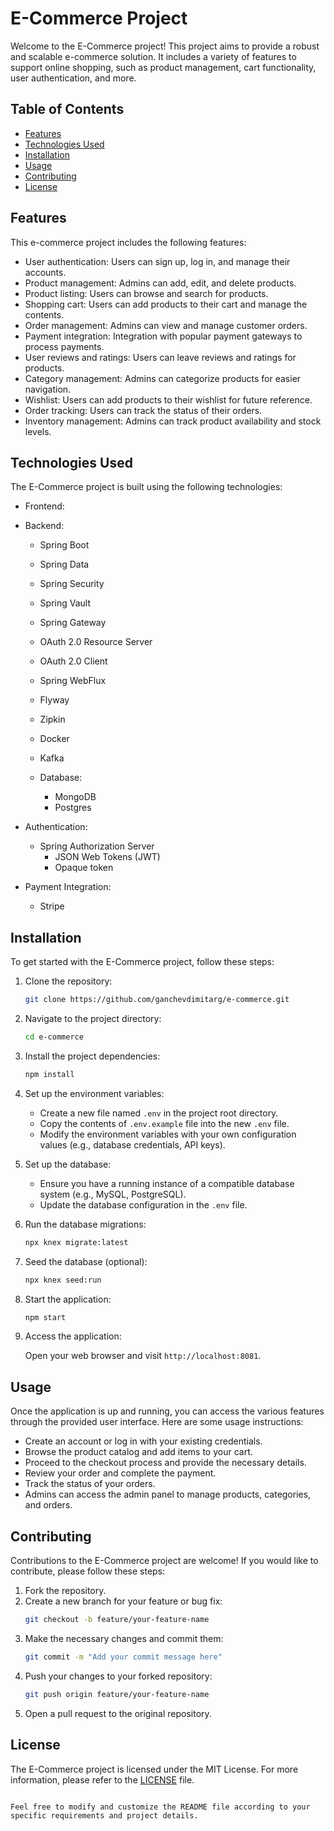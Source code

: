 # E-Commerce Project

Welcome to the E-Commerce project! This project aims to provide a robust and scalable e-commerce solution. It includes a variety of features to support online shopping, such as product management, cart functionality, user authentication, and more.

## Table of Contents

- [Features](#features)
- [Technologies Used](#technologies-used)
- [Installation](#installation)
- [Usage](#usage)
- [Contributing](#contributing)
- [License](#license)

## Features

This e-commerce project includes the following features:

- User authentication: Users can sign up, log in, and manage their accounts.
- Product management: Admins can add, edit, and delete products.
- Product listing: Users can browse and search for products.
- Shopping cart: Users can add products to their cart and manage the contents.
- Order management: Admins can view and manage customer orders.
- Payment integration: Integration with popular payment gateways to process payments.
- User reviews and ratings: Users can leave reviews and ratings for products.
- Category management: Admins can categorize products for easier navigation.
- Wishlist: Users can add products to their wishlist for future reference.
- Order tracking: Users can track the status of their orders.
- Inventory management: Admins can track product availability and stock levels.

## Technologies Used

The E-Commerce project is built using the following technologies:

- Frontend:

- Backend:
  - Spring Boot
  - Spring Data
  - Spring Security
  - Spring Vault
  - Spring Gateway
  - OAuth 2.0 Resource Server
  - OAuth 2.0 Client
  - Spring WebFlux
  - Flyway
  - Zipkin
  - Docker
  - Kafka
  
  - Database: 
    - MongoDB
    - Postgres

- Authentication:
  - Spring Authorization Server
    - JSON Web Tokens (JWT)
    - Opaque token

- Payment Integration:
  - Stripe

## Installation

To get started with the E-Commerce project, follow these steps:

1. Clone the repository:

   ```bash
   git clone https://github.com/ganchevdimitarg/e-commerce.git
   ```

2. Navigate to the project directory:

   ```bash
   cd e-commerce
   ```

3. Install the project dependencies:

   ```bash
   npm install
   ```

4. Set up the environment variables:

   - Create a new file named `.env` in the project root directory.
   - Copy the contents of `.env.example` file into the new `.env` file.
   - Modify the environment variables with your own configuration values (e.g., database credentials, API keys).

5. Set up the database:

   - Ensure you have a running instance of a compatible database system (e.g., MySQL, PostgreSQL).
   - Update the database configuration in the `.env` file.

6. Run the database migrations:

   ```bash
   npx knex migrate:latest
   ```

7. Seed the database (optional):

   ```bash
   npx knex seed:run
   ```

8. Start the application:

   ```bash
   npm start
   ```

9. Access the application:

   Open your web browser and visit `http://localhost:8081`.

## Usage

Once the application is up and running, you can access the various features through the provided user interface. Here are some usage instructions:

- Create an account or log in with your existing credentials.
- Browse the product catalog and add items to your cart.
- Proceed to the checkout process and provide the necessary details.
- Review your order and complete the payment.
- Track the status of your orders.
- Admins can access the admin panel to manage products, categories, and orders.

## Contributing

Contributions to the E-Commerce project are welcome! If you would like to contribute, please follow these steps:

1. Fork the repository.
2. Create a new branch for your feature or bug fix:
   ```bash
   git checkout -b feature/your-feature-name
   ```
3. Make the necessary changes and commit them:
   ```bash
   git commit -m "Add your commit message here"
   ```
4. Push your changes to your forked repository:
   ```bash
   git push origin feature/your-feature-name
   ```
5. Open a pull request to the original repository.

## License

The E-Commerce project is licensed under the MIT License. For more information, please refer to the [LICENSE](LICENSE) file.
```

Feel free to modify and customize the README file according to your specific requirements and project details.
